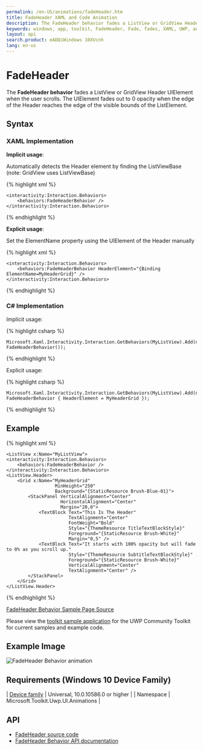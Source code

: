 ```yaml
---
permalink: /en-US/animations/fadeHeader.htm
title: FadeHeader XAML and Code Animation
description: The FadeHeader behavior fades a ListView or GridView Header element
keywords: windows, app, toolkit, FadeHeader, Fade, fades, XAML, UWP, animation behavior, behavior, ListView, GridView, Header, ListViewHeader, GridViewHeader
layout: api
search.product: eADQiWindows 10XVcnh
lang: en-us
---
```


# FadeHeader

The **FadeHeader behavior** fades a ListView or GridView Header UIElement when the user scrolls. The UIElement fades out to 0 opacity when the edge of the Header reaches the edge of the visible bounds of the ListElement.

## Syntax

### XAML Implementation ###

**Implicit usage**: 

Automatically detects the Header element by finding the ListViewBase (note: GridView uses ListViewBase)

{% highlight xml %}

    <interactivity:Interaction.Behaviors>
        <behaviors:FadeHeaderBehavior />
    </interactivity:Interaction.Behaviors>

{% endhighlight %}


**Explicit usage**: 

Set the ElementName property using the UIElement of the Header manually

{% highlight xml %}

    <interactivity:Interaction.Behaviors>
        <behaviors:FadeHeaderBehavior HeaderElement="{Binding ElementName=MyHeaderGrid}" />
    </interactivity:Interaction.Behaviors>

{% endhighlight %}


### C# Implementation ###

Implicit usage:

{% highlight csharp %}

    Microsoft.Xaml.Interactivity.Interaction.GetBehaviors(MyListView).Add(new FadeHeaderBehavior());

{% endhighlight %}

Explicit usage:

{% highlight csharp %}

    Microsoft.Xaml.Interactivity.Interaction.GetBehaviors(MyListView).Add(new FadeHeaderBehavior { HeaderElement = MyHeaderGrid });

{% endhighlight %}


## Example ##

{% highlight xml %}

    <ListView x:Name="MyListView">
    <interactivity:Interaction.Behaviors>
        <behaviors:FadeHeaderBehavior />
    </interactivity:Interaction.Behaviors>
    <ListView.Header>
        <Grid x:Name="MyHeaderGrid"
                      MinHeight="250"
                      Background="{StaticResource Brush-Blue-01}">
            <StackPanel VerticalAlignment="Center"
                        HorizontalAlignment="Center"
                        Margin="20,0">
                <TextBlock Text="This Is The Header"
                           TextAlignment="Center"
                           FontWeight="Bold"
                           Style="{ThemeResource TitleTextBlockStyle}"
                           Foreground="{StaticResource Brush-White}"
                           Margin="0,5" />
                <TextBlock Text="It starts with 100% opacity but will fade to 0% as you scroll up."
                           Style="{ThemeResource SubtitleTextBlockStyle}"
                           Foreground="{StaticResource Brush-White}"
                           VerticalAlignment="Center"
                           TextAlignment="Center" />
            </StackPanel>
        </Grid>
    </ListView.Header>
</ListView>

{% endhighlight %}


[FadeHeader Behavior Sample Page Source](https://github.com/Microsoft/UWPCommunityToolkit/tree/master/Microsoft.Toolkit.Uwp.SampleApp/SamplePages/FadeHeader)

Please view the [toolkit sample application](https://github.com/Microsoft/UWPCommunityToolkit/tree/master/Microsoft.Toolkit.Uwp.SampleApp) for the UWP Community Toolkit for current samples and example code.
 
## Example Image

![FadeHeader Behavior animation]({{site.baseurl}}/resources/images/Animations-FadeHeader.gif "FadeHeader Behavior")

## Requirements (Windows 10 Device Family)

| [Device family](http://go.microsoft.com/fwlink/p/?LinkID=526370) | Universal, 10.0.10586.0 or higher |
| Namespace | Microsoft.Toolkit.Uwp.UI.Animations |

## API

* [FadeHeader source code](https://github.com/Microsoft/UWPCommunityToolkit/blob/master/Microsoft.Toolkit.Uwp.UI.Animations/Behaviors/FadeHeader.cs)
* [FadeHeader Behavior API documentation]({{site.baseurl}}/{{page.lang}}/api/Microsoft_Toolkit_Uwp_UI_Animations_Behaviors_FadeHeader.htm)


